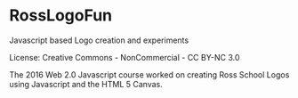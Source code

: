 # RossLogoFun
Javascript based Logo creation and experiments

License: Creative Commons - NonCommercial - CC BY-NC 3.0

The 2016 Web 2.0 Javascript course worked on creating Ross School Logos using Javascript and the HTML 5 Canvas.


